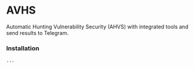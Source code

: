 # AVHS
Automatic Hunting Vulnerability Security (AHVS) with integrated tools and send results to Telegram.

### Installation
`...`
